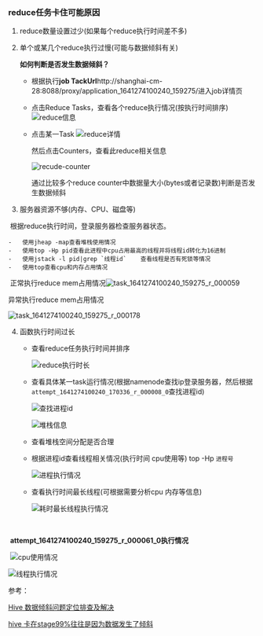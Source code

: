### reduce任务卡住可能原因

1. reduce数量设置过少(如果每个reduce执行时间差不多)

2. 单个或某几个reduce执行过慢(可能与数据倾斜有关)

   **如何判断是否发生数据倾斜？**

   - 根据执行**job TackUrl**http://shanghai-cm-28:8088/proxy/application_1641274100240_159275/进入job详情页

   - 点击Reduce Tasks，查看各个reduce执行情况(按执行时间排序)![reduce信息](./image/reduce-tasks.jpg)

   - 点击某一Task  ![reduce详情](./image/reduce-task-info.jpg)

     然后点击Counters，查看此reduce相关信息

     ![recude-counter](./image/reduce-counter-info.jpg)

     通过比较多个reduce counter中数据量大小(bytes或者记录数)判断是否发生数据倾斜

     

3. 服务器资源不够(内存、CPU、磁盘等)

​	根据reduce执行时间，登录服务器检查服务器状态。

	-	使用jheap -map查看堆栈使用情况
	-	使用top -Hp pid查看此进程中cpu占用最高的线程并将线程id转化为16进制
	-	使用jstack -l pid|grep `线程id`    查看线程是否有死锁等情况
	-	使用top查看cpu和内存占用情况

​	正常执行reduce mem占用情况![task_1641274100240_159275_r_000059](./image/reduce-normal/task_1641274100240_159275_r_000059-top.png)

异常执行reduce mem占用情况

![task_1641274100240_159275_r_000178](./image/reduce-unnormal/task_1641274100240_159275_r_000178-dn-80-top-u-yarn-1.jpg)

4. 函数执行时间过长

   - 查看reduce任务执行时间并排序

     ![reduce执行时长](./image/堆栈/reduce-task-info.jpg)

   - 查看具体某一task运行情况(根据namenode查找ip登录服务器，然后根据`attempt_1641274100240_170336_r_000008_0`查找进程id)

     ![查找进程id](./image/堆栈/attempt_1641274100240_159275_r_000061_0-heap-2.jpg)

     

     ![堆栈信息](./image/堆栈/attempt_1641274100240_159275_r_000061_0-heap.jpg)

     

   - 查看堆栈空间分配是否合理

   - 根据进程id查看线程相关情况(执行时间 cpu使用等)  top -Hp `进程号`

     ![进程执行情况](./image/堆栈/14078_info.jpg)

   - 查看执行时间最长线程(可根据需要分析cpu 内存等信息)

     ![耗时最长线程执行情况](./image/堆栈/thread_info.jpg)

​		



​		**attempt_1641274100240_159275_r_000061_0执行情况**

​		![cpu使用情况](./image/堆栈/attempt_1641274100240_170336_r_000044_0-cpu.jpg)

![线程执行情况](./image/堆栈/attempt_1641274100240_170336_r_000044_0-thread.jpg)







参考：

[Hive 数据倾斜问题定位排查及解决](https://blog.51cto.com/u_14932245/3289386)

[hive 卡在stage99%往往是因为数据发生了倾斜](https://blog.csdn.net/yisun123456/article/details/81743782)



